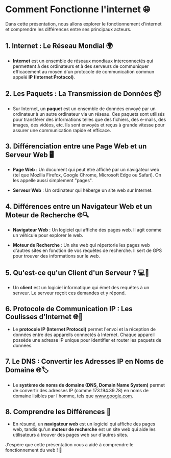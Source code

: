 # Comment Fonctionne l'internet 🌐

Dans cette présentation, nous allons explorer le fonctionnement d'internet et comprendre les différences entre ses principaux acteurs.

## 1. Internet : Le Réseau Mondial 🌍

- **Internet** est un ensemble de réseaux mondiaux interconnectés qui permettent à des ordinateurs et à des serveurs de communiquer efficacement au moyen d'un protocole de communication commun appelé **IP (Internet Protocol)**.

## 2. Les Paquets : La Transmission de Données 📦

- Sur Internet, un **paquet** est un ensemble de données envoyé par un ordinateur à un autre ordinateur via un réseau. Ces paquets sont utilisés pour transférer des informations telles que des fichiers, des e-mails, des images, des vidéos, etc. Ils sont envoyés et reçus à grande vitesse pour assurer une communication rapide et efficace.

## 3. Différenciation entre une Page Web et un Serveur Web 🖥️

- **Page Web** : Un document qui peut être affiché par un navigateur web (tel que Mozilla Firefox, Google Chrome, Microsoft Edge ou Safari). On les appelle aussi simplement "pages".

- **Serveur Web** : Un ordinateur qui héberge un site web sur Internet.

## 4. Différences entre un Navigateur Web et un Moteur de Recherche 🌐🔍

- **Navigateur Web** : Un logiciel qui affiche des pages web. Il agit comme un véhicule pour explorer le web.

- **Moteur de Recherche** : Un site web qui répertorie les pages web d'autres sites en fonction de vos requêtes de recherche. Il sert de GPS pour trouver des informations sur le web.

## 5. Qu'est-ce qu'un Client d'un Serveur ? 💻🔄

- Un **client** est un logiciel informatique qui émet des requêtes à un serveur. Le serveur reçoit ces demandes et y répond.

## 6. Protocole de Communication IP : Les Coulisses d'Internet 🌐📶

- Le **protocole IP (Internet Protocol)** permet l'envoi et la réception de données entre des appareils connectés à Internet. Chaque appareil possède une adresse IP unique pour identifier et router les paquets de données.

## 7. Le DNS : Convertir les Adresses IP en Noms de Domaine 🌐🏷️

- Le **système de noms de domaine (DNS, Domain Name System)** permet de convertir des adresses IP (comme 173.194.39.78) en noms de domaine lisibles par l'homme, tels que www.google.com.

## 8. Comprendre les Différences 🧐

- En résumé, un **navigateur web** est un logiciel qui affiche des pages web, tandis qu'un **moteur de recherche** est un site web qui aide les utilisateurs à trouver des pages web sur d'autres sites.

J'espère que cette présentation vous a aidé à comprendre le fonctionnement du web ! 🚀
